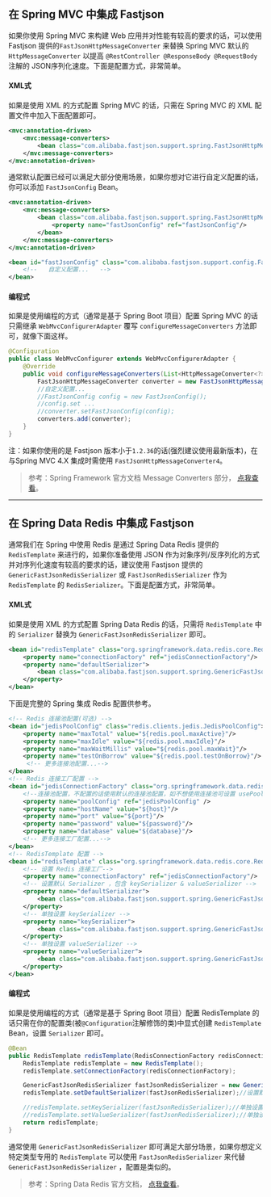 ## 在 Spring MVC 中集成 Fastjson
如果你使用 Spring MVC 来构建 Web 应用并对性能有较高的要求的话，可以使用 Fastjson 提供的```FastJsonHttpMessageConverter``` 来替换 Spring MVC 默认的 ```HttpMessageConverter```  以提高 `@RestController @ResponseBody @RequestBody` 注解的 JSON序列化速度。下面是配置方式，非常简单。
#### XML式
如果是使用 XML 的方式配置 Spring MVC 的话，只需在 Spring MVC 的 XML 配置文件中加入下面配置即可。
```xml
<mvc:annotation-driven>
    <mvc:message-converters>
        <bean class="com.alibaba.fastjson.support.spring.FastJsonHttpMessageConverter"/>      
    </mvc:message-converters>
</mvc:annotation-driven>

```
通常默认配置已经可以满足大部分使用场景，如果你想对它进行自定义配置的话，你可以添加 ```FastJsonConfig``` Bean。
```xml
<mvc:annotation-driven>
    <mvc:message-converters>
        <bean class="com.alibaba.fastjson.support.spring.FastJsonHttpMessageConverter">
            <property name="fastJsonConfig" ref="fastJsonConfig"/>
        </bean>
    </mvc:message-converters>
</mvc:annotation-driven>

<bean id="fastJsonConfig" class="com.alibaba.fastjson.support.config.FastJsonConfig">
    <!--   自定义配置...   -->
</bean>
```
#### 编程式
如果是使用编程的方式（通常是基于 Spring Boot 项目）配置 Spring MVC 的话只需继承 ```WebMvcConfigurerAdapter``` 覆写 ```configureMessageConverters``` 方法即可，就像下面这样。
```java
@Configuration
public class WebMvcConfigurer extends WebMvcConfigurerAdapter {
    @Override
    public void configureMessageConverters(List<HttpMessageConverter<?>> converters) {
        FastJsonHttpMessageConverter converter = new FastJsonHttpMessageConverter();
        //自定义配置...
        //FastJsonConfig config = new FastJsonConfig();
        //config.set ...
        //converter.setFastJsonConfig(config);
        converters.add(converter);
    }
}
```
注：如果你使用的是 Fastjson 版本小于```1.2.36```的话(强烈建议使用最新版本)，在与Spring MVC 4.X 集成时需使用 ```FastJsonHttpMessageConverter4```。
> 参考：Spring Framework 官方文档 Message Converters 部分， [点我查看](http://docs.spring.io/spring/docs/current/spring-framework-reference/htmlsingle/#mvc-config-message-converters)。

-------------

## 在 Spring Data Redis 中集成 Fastjson
通常我们在 Spring 中使用 Redis 是通过 Spring Data Redis 提供的 ```RedisTemplate``` 来进行的，如果你准备使用 JSON 作为对象序列/反序列化的方式并对序列化速度有较高的要求的话，建议使用 Fastjson 提供的 ```GenericFastJsonRedisSerializer``` 或 ```FastJsonRedisSerializer``` 作为 ```RedisTemplate``` 的 ```RedisSerializer```。下面是配置方式，非常简单。
#### XML式
如果是使用 XML 的方式配置 Spring Data Redis 的话，只需将 ```RedisTemplate``` 中的 ```Serializer``` 替换为 ```GenericFastJsonRedisSerializer``` 即可。

```xml
<bean id="redisTemplate" class="org.springframework.data.redis.core.RedisTemplate">
    <property name="connectionFactory" ref="jedisConnectionFactory"/>
    <property name="defaultSerializer">
        <bean class="com.alibaba.fastjson.support.spring.GenericFastJsonRedisSerializer"/>
    </property>
</bean>
```
下面是完整的 Spring 集成 Redis 配置供参考。
```xml
<!-- Redis 连接池配置(可选) -->
<bean id="jedisPoolConfig" class="redis.clients.jedis.JedisPoolConfig">
    <property name="maxTotal" value="${redis.pool.maxActive}"/>
    <property name="maxIdle" value="${redis.pool.maxIdle}"/>
    <property name="maxWaitMillis" value="${redis.pool.maxWait}"/>
    <property name="testOnBorrow" value="${redis.pool.testOnBorrow}"/>
     <!-- 更多连接池配置...-->
</bean>
<!-- Redis 连接工厂配置 -->
<bean id="jedisConnectionFactory" class="org.springframework.data.redis.connection.jedis.JedisConnectionFactory">
    <!--连接池配置，不配置的话使用默认的连接池配置，如不想使用连接池可设置 usePool = false -->   
    <property name="poolConfig" ref="jedisPoolConfig" />  
    <property name="hostName" value="${host}"/>
    <property name="port" value="${port}"/>
    <property name="password" value="${password}"/>
    <property name="database" value="${database}"/>
    <!-- 更多连接工厂配置...-->
</bean>
<!-- RedisTemplate 配置 -->
<bean id="redisTemplate" class="org.springframework.data.redis.core.RedisTemplate">
    <!-- 设置 Redis 连接工厂-->
    <property name="connectionFactory" ref="jedisConnectionFactory"/>
    <!-- 设置默认 Serializer ，包含 keySerializer & valueSerializer -->
    <property name="defaultSerializer">
        <bean class="com.alibaba.fastjson.support.spring.GenericFastJsonRedisSerializer"/>
    </property>
    <!-- 单独设置 keySerializer -->
    <property name="keySerializer">
        <bean class="com.alibaba.fastjson.support.spring.GenericFastJsonRedisSerializer"/>
    </property>
    <!-- 单独设置 valueSerializer -->
    <property name="valueSerializer">
        <bean class="com.alibaba.fastjson.support.spring.GenericFastJsonRedisSerializer"/>
    </property>
</bean>
```
#### 编程式
如果是使用编程的方式（通常是基于 Spring Boot 项目）配置 RedisTemplate 的话只需在你的配置类(被```@Configuration```注解修饰的类)中显式创建 ```RedisTemplate``` Bean，设置 ```Serializer``` 即可。
```java
@Bean
public RedisTemplate redisTemplate(RedisConnectionFactory redisConnectionFactory) {
    RedisTemplate redisTemplate = new RedisTemplate();
    redisTemplate.setConnectionFactory(redisConnectionFactory);

    GenericFastJsonRedisSerializer fastJsonRedisSerializer = new GenericFastJsonRedisSerializer();
    redisTemplate.setDefaultSerializer(fastJsonRedisSerializer);//设置默认的Serialize，包含 keySerializer & valueSerializer

    //redisTemplate.setKeySerializer(fastJsonRedisSerializer);//单独设置keySerializer
    //redisTemplate.setValueSerializer(fastJsonRedisSerializer);//单独设置valueSerializer
    return redisTemplate;
}
```
通常使用 ```GenericFastJsonRedisSerializer``` 即可满足大部分场景，如果你想定义特定类型专用的 ```RedisTemplate``` 可以使用 ```FastJsonRedisSerializer``` 来代替 ```GenericFastJsonRedisSerializer``` ，配置是类似的。

> 参考：Spring Data Redis 官方文档， [点我查看](https://docs.spring.io/spring-data/redis/docs/1.8.6.RELEASE/reference/html/)。
